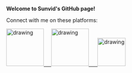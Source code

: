 **Welcome to Sunvid's GitHub page!**

Connect with me on these platforms:

<a href="https://www.youtube.com/c/Sunvid’sArena"><img src="https://res.cloudinary.com/importdata/image/upload/v1595012354/yt_logo_jjgys4.png" alt="drawing" width="100"/>&nbsp;&nbsp;&nbsp;&nbsp;
<a href="https://www.linkedin.com/in/sunvid/"><img src="https://res.cloudinary.com/importdata/image/upload/v1595012354/linkedin_t9qiwy.png" alt="drawing" width="100"/> &nbsp;&nbsp;&nbsp;&nbsp;
<a href="https://www.kaggle.com/sunvidaneja"><img src="https://res.cloudinary.com/importdata/image/upload/v1595012924/kaggle_ksaktb.png" alt="drawing" width="75"/>
